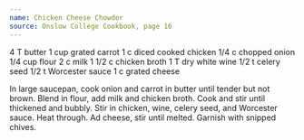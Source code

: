 ```yaml
---
name: Chicken Cheese Chowder
source: Onslow College Cookbook, page 16
---
```


4 T butter
1 cup grated carrot
1 c diced cooked chicken
1/4 c chopped onion
1/4 cup flour
2 c milk
1 1/2 c chicken broth
1 T dry white wine
1/2 t celery seed
1/2 t Worcester sauce
1 c grated cheese

In large saucepan, cook onion and carrot in butter until tender but not brown.  Blend in flour, add milk and chicken broth.  Cook and stir until thickened and bubbly.  Stir in chicken, wine, celery seed, and Worcester sauce.  Heat through. Ad cheese, stir until melted.  Garnish with snipped chives.


